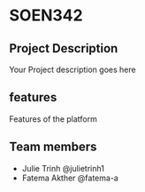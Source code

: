 # SOEN342

## Project Description
Your Project description goes here

## features
Features of the platform

## Team members
- Julie Trinh @julietrinh1
- Fatema Akther @fatema-a
